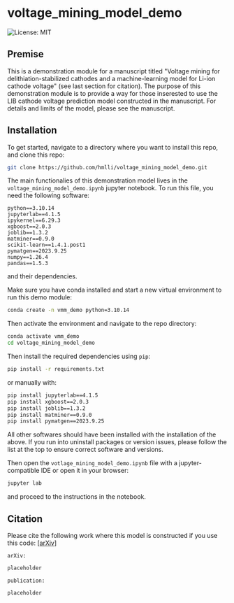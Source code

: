 # voltage_mining_model_demo

![License: MIT](https://img.shields.io/badge/License-MIT-green.svg)

## Premise

This is a demonstration module for a manuscript titled "Voltage mining for delithiation-stabilized cathodes and a machine-learning model for Li-ion cathode voltage" (see last section for citation). The purpose of this demonstration module is to provide a way for those inserested to use the LIB cathode voltage prediction model constructed in the manuscript. For details and limits of the model, please see the manuscript.

## Installation

To get started, navigate to a directory where you want to install this repo, and clone this repo:

```bash
git clone https://github.com/hmlli/voltage_mining_model_demo.git
```

The main functionalies of this demonstration model lives in the `voltage_mining_model_demo.ipynb` jupyter notebook. To run this file, you need the following software:
```
python==3.10.14
jupyterlab==4.1.5
ipykernel==6.29.3
xgboost==2.0.3
joblib==1.3.2
matminer==0.9.0
scikit-learn==1.4.1.post1
pymatgen==2023.9.25
numpy==1.26.4
pandas==1.5.3
```
and their dependencies.

Make sure you have conda installed and start a new virtual environment to run this demo module:

```bash
conda create -n vmm_demo python=3.10.14
```

Then activate the environment and navigate to the repo directory:
```bash
conda activate vmm_demo
cd voltage_mining_model_demo
```

Then install the required dependencies using `pip`:

```bash
pip install -r requirements.txt
```

or manually with:
```bash
pip install jupyterlab==4.1.5
pip install xgboost==2.0.3
pip install joblib==1.3.2
pip install matminer==0.9.0
pip install pymatgen==2023.9.25
```
All other softwares should have been installed with the installation of the above. If you run into uninstall packages or version issues, please follow the list at the top to ensure correct software and versions.

Then open the `votlage_mining_model_demo.ipynb` file with a jupyter-compatible IDE or open it in your browser:

```bash
jupyter lab
```

and proceed to the instructions in the notebook.

## Citation

Please cite the following work where this model is constructed if you use this code: [[arXiv](placeholder)]

`arXiv:`
```tex
placeholder
```

`publication:`
```tex
placeholder
```